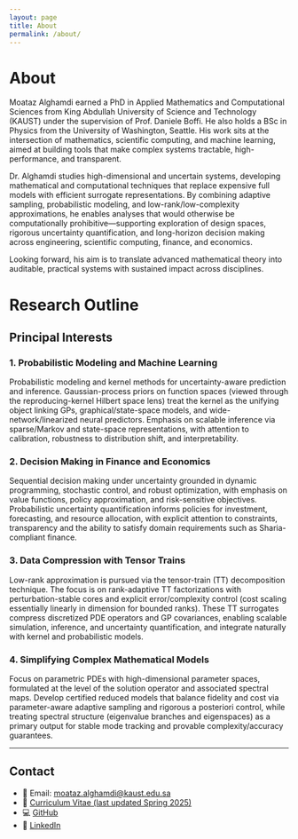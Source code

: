 ```yaml
---
layout: page
title: About
permalink: /about/
---
```



# About  

Moataz Alghamdi earned a PhD in Applied Mathematics and Computational Sciences from King Abdullah University of Science and Technology (KAUST) under the supervision of Prof. Daniele Boffi. He also holds a BSc in Physics from the University of Washington, Seattle. His work sits at the intersection of mathematics, scientific computing, and machine learning, aimed at building tools that make complex systems tractable, high-performance, and transparent.

Dr. Alghamdi studies high-dimensional and uncertain systems, developing mathematical and computational techniques that replace expensive full models with efficient surrogate representations. By combining adaptive sampling, probabilistic modeling, and low-rank/low-complexity approximations, he enables analyses that would otherwise be computationally prohibitive—supporting exploration of design spaces, rigorous uncertainty quantification, and long-horizon decision making across engineering, scientific computing, finance, and economics.

Looking forward, his aim is to translate advanced mathematical theory into auditable, practical systems with sustained impact across disciplines.


# Research Outline  
## Principal Interests  


### 1. Probabilistic Modeling and Machine Learning
Probabilistic modeling and kernel methods for uncertainty-aware prediction and inference. Gaussian-process priors on function spaces (viewed through the reproducing-kernel Hilbert space lens) treat the kernel as the unifying object linking GPs, graphical/state-space models, and wide-network/linearized neural predictors. Emphasis on scalable inference via sparse/Markov and state-space representations, with attention to calibration, robustness to distribution shift, and interpretability.

### 2. Decision Making in Finance and Economics
Sequential decision making under uncertainty grounded in dynamic programming, stochastic control, and robust optimization, with emphasis on value functions, policy approximation, and risk-sensitive objectives. Probabilistic uncertainty quantification informs policies for investment, forecasting, and resource allocation, with explicit attention to constraints, transparency and the ability to satisfy domain requirements such as Sharia-compliant finance.

### 3. Data Compression with Tensor Trains

Low-rank approximation is pursued via the tensor-train (TT) decomposition technique. The focus is on rank-adaptive TT factorizations with perturbation-stable cores and explicit error/complexity control (cost scaling essentially linearly in dimension for bounded ranks). These TT surrogates compress discretized PDE operators and GP covariances, enabling scalable simulation, inference, and uncertainty quantification, and integrate naturally with kernel and probabilistic models.

### 4. Simplifying Complex Mathematical Models
Focus on parametric PDEs with high-dimensional parameter spaces, formulated at the level of the solution operator and associated spectral maps. Develop certified reduced models that balance fidelity and cost via parameter-aware adaptive sampling and rigorous a posteriori control, while treating spectral structure (eigenvalue branches and eigenspaces) as a primary output for stable mode tracking and provable complexity/accuracy guarantees.

---

## Contact  

- 📧 Email: [moataz.alghamdi@kaust.edu.sa](mailto:moataz.alghamdi@kaust.edu.sa)  
- 📄 [Curriculum Vitae (last updated Spring 2025)](link)  
- 💻 [GitHub](https://github.com/Moatazg/)  
- 🔗 [LinkedIn](https://www.linkedin.com/in/moataz-alghamdi-8761001aa/)  

